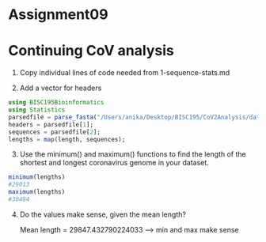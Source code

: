 # Assignment09 

# Continuing CoV analysis

1. Copy individual lines of code needed from 1-sequence-stats.md

2. Add a vector for headers

```julia
using BISC195Bioinformatics
using Statistics
parsedfile = parse_fasta("/Users/anika/Desktop/BISC195/CoV2Analysis/data/cov-sequences.fasta");
headers = parsedfile[1];
sequences = parsedfile[2];
lengths = map(length, sequences);
```

3. Use the minimum() and maximum() functions to find the length of the shortest and longest coronavirus genome in your dataset.

```julia
minimum(lengths)
#29013
maximum(lengths)
#30484
```

4. Do the values make sense, given the mean length?

    Mean length = 29847.432790224033 --> min and max make sense


